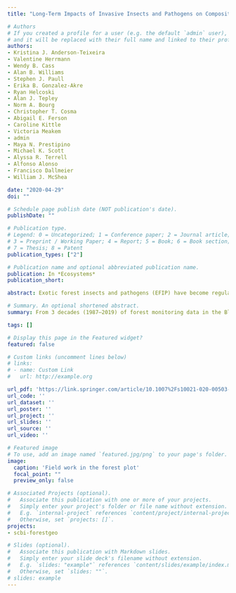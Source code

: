 ```yaml
---
title: "Long-Term Impacts of Invasive Insects and Pathogens on Composition, Biomass, and Diversity of Forests in Virginia’s Blue Ridge Mountains"

# Authors
# If you created a profile for a user (e.g. the default `admin` user), write the username (folder name) here 
# and it will be replaced with their full name and linked to their profile.
authors:
- Kristina J. Anderson-Teixeira
- Valentine Herrmann
- Wendy B. Cass
- Alan B. Williams
- Stephen J. Paull
- Erika B. Gonzalez-Akre
- Ryan Helcoski
- Alan J. Tepley
- Norm A. Bourg
- Christopher T. Cosma
- Abigail E. Ferson
- Caroline Kittle
- Victoria Meakem
- admin
- Maya N. Prestipino
- Michael K. Scott
- Alyssa R. Terrell
- Alfonso Alonso
- Francisco Dallmeier
- William J. McShea

date: "2020-04-29"
doi: ""

# Schedule page publish date (NOT publication's date).
publishDate: ""

# Publication type.
# Legend: 0 = Uncategorized; 1 = Conference paper; 2 = Journal article;
# 3 = Preprint / Working Paper; 4 = Report; 5 = Book; 6 = Book section;
# 7 = Thesis; 8 = Patent
publication_types: ["2"]

# Publication name and optional abbreviated publication name.
publication: In *Ecosystems*
publication_short: 

abstract: Exotic forest insects and pathogens (EFIP) have become regular features of temperate forest ecosystems, yet we lack a long-term perspective on their net impacts on tree mortality, carbon sequestration, and tree species diversity. Here, we analyze 3 decades (1987–2019) of forest monitoring data from the Blue Ridge Mountains ecoregion in eastern North America, including 67 plots totaling 29.4 ha, along with a historical survey from 1939. Over the past century, EFIP substantially affected at least eight tree genera. Tree host taxa had anomalously high mortality rates (≥6% year−1 from 2008 to 2019 vs 1.4% year−1 for less-impacted taxa). Following the arrival of EFIP, affected taxa declined in abundance (−25 to −100%) and live aboveground biomass (AGB; −13 to −100%) within our monitoring plots. We estimate that EFIP were responsible for 21–29% of ecosystem AGB loss through mortality (−87 g m−2 year−1) from 1991 to 2013 across 66 sites. Over a century, net AGB loss among affected species totaled roughly 6.6–10 kg m−2. The affected host taxa accounted for 23–29% of genera losses at the plot scale, with mixed net effects on alpha-diversity. Several taxa were lost from our monitoring plots but not completely extirpated from the region. Despite these losses, both total AGB and alpha-diversity were largely recovered through increases in sympatric genera. These results indicate that EFIP have been an important force shaping forest composition, carbon cycling, and diversity. At the same time, less-affected taxa in these relatively diverse temperate forests have conferred substantial resilience with regard to biomass and alpha-diversity.

# Summary. An optional shortened abstract.
summary: From 3 decades (1987–2019) of forest monitoring data in the Blue Ridge Mountains ecoregion, we found exotic forest insects and pathogens (EFIP) substantially affected at least eight tree genera. Several taxa were lost from our monitoring plots but not completely extirpated from the region. Despite these losses, both total AGB and alpha-diversity were largely recovered through increases in sympatric genera. These results indicate that EFIP have been an important force shaping forest composition, carbon cycling, and diversity.

tags: []

# Display this page in the Featured widget?
featured: false

# Custom links (uncomment lines below)
# links:
# - name: Custom Link
#   url: http://example.org

url_pdf: 'https://link.springer.com/article/10.1007%2Fs10021-020-00503-w'
url_code: ''
url_dataset: ''
url_poster: ''
url_project: ''
url_slides: ''
url_source: ''
url_video: ''

# Featured image
# To use, add an image named `featured.jpg/png` to your page's folder. 
image:
  caption: 'Field work in the forest plot'
  focal_point: ""
  preview_only: false

# Associated Projects (optional).
#   Associate this publication with one or more of your projects.
#   Simply enter your project's folder or file name without extension.
#   E.g. `internal-project` references `content/project/internal-project/index.md`.
#   Otherwise, set `projects: []`.
projects:
- scbi-forestgeo

# Slides (optional).
#   Associate this publication with Markdown slides.
#   Simply enter your slide deck's filename without extension.
#   E.g. `slides: "example"` references `content/slides/example/index.md`.
#   Otherwise, set `slides: ""`.
# slides: example
---
```

